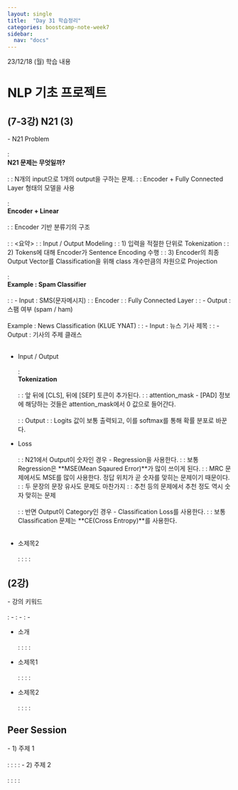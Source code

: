 ```yaml
---
layout: single
title:  "Day 31 학습정리"
categories: boostcamp-note-week7
sidebar:
  nav: "docs"
---
```


23/12/18 (월) 학습 내용

<h1>NLP 기초 프로젝트</h1>

<h2>(7-3강) N21 (3)</h2>
- N21 Problem<br><br>
: <br><b>N21 문제는 무엇일까?</b><br><br>
: : N개의 input으로 1개의 output을 구하는 문제.
: : Encoder + Fully Connected Layer 형태의 모델을 사용
<br><br>
: <br><b>Encoder + Linear</b><br><br>
: : Encoder 기반 분류기의 구조
<br><br>
: : <요약>
: : Input / Output Modeling
: : 1) 입력을 적절한 단위로 Tokenization
: : 2) Tokens에 대해 Encoder가 Sentence Encoding 수행
: : 3) Encoder의 최종 Output Vector를 Classification을 위해 class 개수만큼의 차원으로 Projection
<br><br>
: <br><b>Example : Spam Classifier</b><br><br>
: : - Input : SMS(문자메시지)
: : Encoder
: : Fully Connected Layer
: : - Output : 스팸 여부 (spam / ham)
<br><br>
Example : News Classification (KLUE YNAT)
: : - Input : 뉴스 기사 제목
: : - Output : 기사의 주제 클래스
<br><br>

- Input / Output<br><br>
: <br><b>Tokenization</b><br><br>
: : 앞 뒤에 [CLS], 뒤에 [SEP] 토큰이 추가된다.
: : attention_mask - [PAD] 정보에 해당하는 것들은 attention_mask에서 0 값으로 들어간다.
<br><br>
: : Output
: : Logits 값이 보통 출력되고, 이를 softmax를 통해 확률 분포로 바꾼다.

- Loss<br><br>
: : N21에서 Output이 숫자인 경우  - Regression을 사용한다.
: : 보통 Regression은 **MSE(Mean Sqaured Error)**가 많이 쓰이게 된다.
: : MRC 문제에서도 MSE를 많이 사용한다. 정답 위치가 곧 숫자를 맞히는 문제이기 때문이다.
: : 두 문장의 문장 유사도 문제도 마찬가지
: : 추천 등의 문제에서 추천 정도 역시 숫자 맞히는 문제
<br><br>
: : 반면 Output이 Category인 경우 - Classification Loss를 사용한다.
: : 보통 Classification 문제는 **CE(Cross Entropy)**를 사용한다.
<br><br>


- 소제목2<br><br>
: :
: :


<h2>(2강)</h2>
- 강의 키워드<br><br>
: - 
: - 
: - 

- 소개<br><br>
: :
: : 

- 소제목1<br><br>
: :
: : 

- 소제목2<br><br>
: :
: :



<h2>Peer Session</h2>
- 1) 주제 1<br><br>
: : 
: : 
- 2) 주제 2<br><br>
: : 
: : 